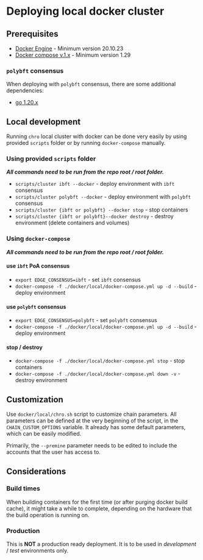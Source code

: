 # Deploying local docker cluster

## Prerequisites

* [Docker Engine](https://docs.docker.com/engine/install/) - Minimum version 20.10.23
* [Docker compose v.1.x](https://docs.docker.com/compose/install/) - Minimum version 1.29

### `polybft` consensus

When deploying with `polybft` consensus, there are some additional dependencies:

* [go 1.20.x](https://go.dev/dl/)

## Local development

Running `chro` local cluster with docker can be done very easily by using provided `scripts` folder
or by running `docker-compose` manually.

### Using provided `scripts` folder

***All commands need to be run from the repo root / root folder.***

* `scripts/cluster ibft --docker` - deploy environment with `ibft` consensus
* `scripts/cluster polybft --docker` - deploy environment with `polybft` consensus
* `scripts/cluster {ibft or polybft} --docker stop` - stop containers
* `scripts/cluster {ibft or polybft}--docker destroy` - destroy environment (delete containers and volumes)

### Using `docker-compose`

***All commands need to be run from the repo root / root folder.***

#### use `ibft` PoA consensus

* `export EDGE_CONSENSUS=ibft` - set `ibft` consensus
* `docker-compose -f ./docker/local/docker-compose.yml up -d --build` - deploy environment

#### use `polybft` consensus

* `export EDGE_CONSENSUS=polybft` - set `polybft` consensus
* `docker-compose -f ./docker/local/docker-compose.yml up -d --build` - deploy environment

#### stop / destroy

* `docker-compose -f ./docker/local/docker-compose.yml stop` - stop containers
* `docker-compose -f ./docker/local/docker-compose.yml down -v` - destroy environment

## Customization

Use `docker/local/chro.sh` script to customize chain parameters.
All parameters can be defined at the very beginning of the script, in the `CHAIN_CUSTOM_OPTIONS` variable.
It already has some default parameters, which can be easily modified.

Primarily, the `--premine` parameter needs to be edited to include the accounts that the user has access to.

## Considerations

### Build times

When building containers for the first time (or after purging docker build cache),
it might take a while to complete, depending on the hardware that the build operation is running on.

### Production

This is **NOT** a production ready deployment. It is to be used in *development* / *test* environments only.
